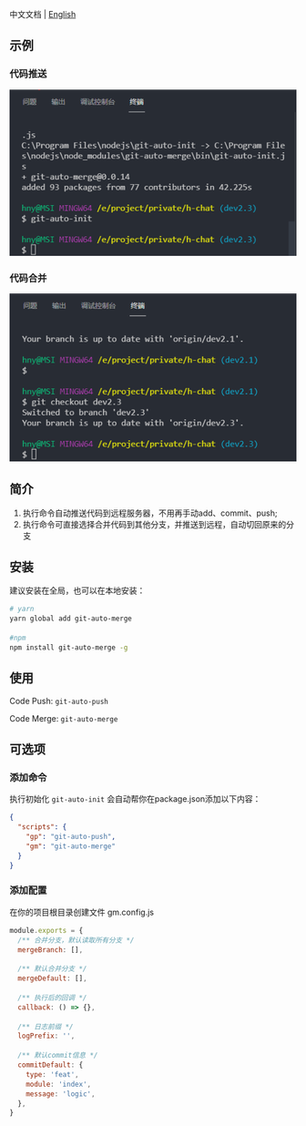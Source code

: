 中文文档 | [English](README.md)

## 示例
### 代码推送
![img](./assets/auto-push.gif)

### 代码合并
![img](./assets/auto-merge.gif)


## 简介
1. 执行命令自动推送代码到远程服务器，不用再手动add、commit、push; 
2. 执行命令可直接选择合并代码到其他分支，并推送到远程，自动切回原来的分支

## 安装
建议安装在全局，也可以在本地安装：
```bash
# yarn
yarn global add git-auto-merge

#npm
npm install git-auto-merge -g
```

## 使用
Code Push: `git-auto-push`

Code Merge: `git-auto-merge`

## 可选项
### 添加命令
执行初始化 `git-auto-init` 会自动帮你在package.json添加以下内容：

```json
{
  "scripts": {
    "gp": "git-auto-push",
    "gm": "git-auto-merge"
  }
}
```

### 添加配置
在你的项目根目录创建文件 gm.config.js

```js
module.exports = {
  /** 合并分支，默认读取所有分支 */
  mergeBranch: [],

  /** 默认合并分支 */
  mergeDefault: [],

  /** 执行后的回调 */
  callback: () => {},

  /** 日志前缀 */
  logPrefix: '',

  /** 默认commit信息 */
  commitDefault: {
    type: 'feat',
    module: 'index',
    message: 'logic',
  },
}
```

